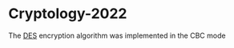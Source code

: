 # Cryptology-2022
 The [DES](https://www.cancer.gov/about-cancer/causes-prevention/risk/hormones/des-fact-sheet) encryption algorithm was implemented in the CBC mode
